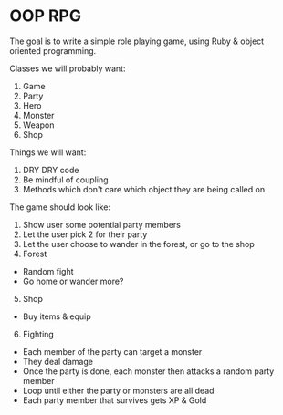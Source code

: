 # OOP RPG

The goal is to write a simple role playing game, using Ruby & object oriented programming.

Classes we will probably want:  

1. Game
2. Party
3. Hero
4. Monster
5. Weapon
6. Shop

Things we will want:  

1. DRY DRY code
2. Be mindful of coupling
3. Methods which don't care which object they are being called on

The game should look like:  

1. Show user some potential party members
2. Let the user pick 2 for their party
3. Let the user choose to wander in the forest, or go to the shop
4. Forest
  - Random fight
  - Go home or wander more?
5. Shop
  - Buy items & equip
6. Fighting
  - Each member of the party can target a monster
  - They deal damage
  - Once the party is done, each monster then attacks a random party member
  - Loop until either the party or monsters are all dead
  - Each party member that survives gets XP & Gold
